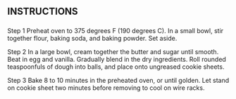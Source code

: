 ## INSTRUCTIONS

###
Step 1
Preheat oven to 375 degrees F (190 degrees C). In a small bowl, stir together flour, baking soda, and baking powder. Set aside.

Step 2
In a large bowl, cream together the butter and sugar until smooth. Beat in egg and vanilla. Gradually blend in the dry ingredients. Roll rounded teaspoonfuls of dough into balls, and place onto ungreased cookie sheets.

Step 3
Bake 8 to 10 minutes in the preheated oven, or until golden. Let stand on cookie sheet two minutes before removing to cool on wire racks.